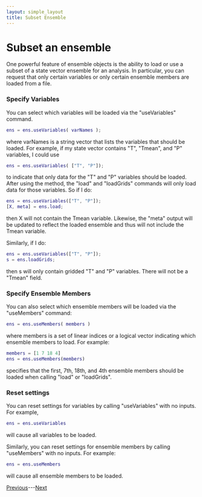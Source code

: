 ```yaml
---
layout: simple_layout
title: Subset Ensemble
---
```


# Subset an ensemble

One powerful feature of ensemble objects is the ability to load or use a subset of a state vector ensemble for an analysis. In particular, you can request that only certain variables or only certain ensemble members are loaded from a file.

### Specify Variables

You can select which variables will be loaded via the "useVariables" command.
```matlab
ens = ens.useVariables( varNames );
```
where varNames is a string vector that lists the variables that should be loaded. For example, if my state vector contains "T", "Tmean", and "P" variables, I could use
```matlab
ens = ens.useVariables( ["T", "P"]);
```
to indicate that only data for the "T" and "P" variables should be loaded. After using the method, the "load" and "loadGrids" commands will only load data for those variables. So if I do:
```matlab
ens = ens.useVariables(["T", "P"]);
[X, meta] = ens.load;
```
then X will not contain the Tmean variable. Likewise, the "meta" output will be updated to reflect the loaded ensemble and thus will not include the Tmean variable.

Similarly, if I do:
```matlab
ens = ens.useVariables(["T", "P"]);
s = ens.loadGrids;
```
then s will only contain gridded "T" and "P" variables. There will not be a "Tmean" field.

### Specify Ensemble Members

You can also select which ensemble members will be loaded via the "useMembers" command:
```matlab
ens = ens.useMembers( members )
```
where members is a set of linear indices or a logical vector indicating which ensemble members to load. For example:
```matlab
members = [1 7 18 4]
ens = ens.useMembers(members)
```
specifies that the first, 7th, 18th, and 4th ensemble members should be loaded when calling "load" or "loadGrids".

### Reset settings
You can reset settings for variables by calling "useVariables" with no inputs. For example,
```matlab
ens = ens.useVariables
```
will cause all variables to be loaded.

Similarly, you can reset settings for ensemble members by calling "useMembers" with no inputs. For example:
```matlab
ens = ens.useMembers
```
will cause all ensemble members to be loaded.

[Previous](load)---[Next](info)
